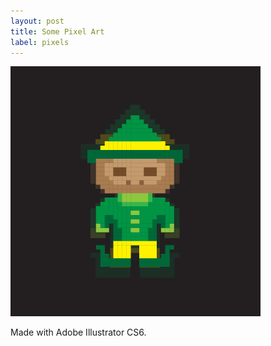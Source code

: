 ```yaml
---
layout: post
title: Some Pixel Art
label: pixels
---
```

![alt text](/public/images/Elf.png "My Little Elf")

Made with Adobe Illustrator CS6.








